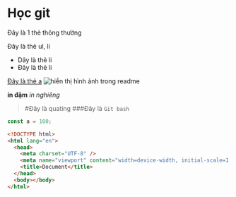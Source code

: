 # Học git

Đây là 1 thẻ thông thường

Đây là thẻ ul, li

- Dây là thẻ li
- Đây là thẻ li

[Đây là thẻ a](https://github.com/)
![hiển thị hình ảnh trong readme](./img2.avif)

**in đậm**
_in nghiêng_

> #Đây là quating
> ###Đây là `Git bash`

```js
const a = 100;
```

```html
<!DOCTYPE html>
<html lang="en">
  <head>
    <meta charset="UTF-8" />
    <meta name="viewport" content="width=device-width, initial-scale=1.0" />
    <title>Document</title>
  </head>
  <body></body>
</html>
```
